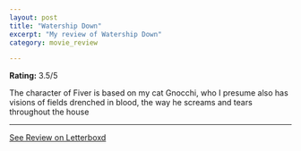 ```yaml
---
layout: post
title: "Watership Down"
excerpt: "My review of Watership Down"
category: movie_review

---
```


**Rating:** 3.5/5

The character of Fiver is based on my cat Gnocchi, who I presume also has visions of fields drenched in blood, the way he screams and tears throughout the house

<hr>

[See Review on Letterboxd](https://boxd.it/21CQs3)
